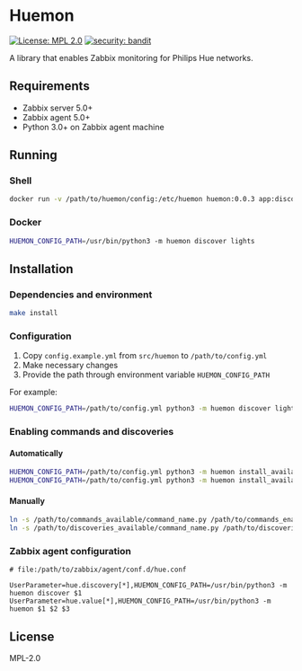 # Huemon

[![License: MPL 2.0](https://img.shields.io/badge/License-MPL%202.0-brightgreen.svg)](https://opensource.org/licenses/MPL-2.0)
[![security: bandit](https://img.shields.io/badge/security-bandit-yellow.svg)](https://github.com/PyCQA/bandit)


A library that enables Zabbix monitoring for Philips Hue networks.

## Requirements

- Zabbix server 5.0+
- Zabbix agent 5.0+
- Python 3.0+ on Zabbix agent machine

## Running

### Shell

```bash
docker run -v /path/to/huemon/config:/etc/huemon huemon:0.0.3 app:discover lights
```

### Docker

```bash
HUEMON_CONFIG_PATH=/usr/bin/python3 -m huemon discover lights
```

## Installation

### Dependencies and environment

```bash
make install
```

### Configuration

1. Copy `config.example.yml` from `src/huemon` to `/path/to/config.yml`
2. Make necessary changes
3. Provide the path through environment variable `HUEMON_CONFIG_PATH`

For example:

```bash
HUEMON_CONFIG_PATH=/path/to/config.yml python3 -m huemon discover lights
```

### Enabling commands and discoveries

#### Automatically

```bash
HUEMON_CONFIG_PATH=/path/to/config.yml python3 -m huemon install_available commands
HUEMON_CONFIG_PATH=/path/to/config.yml python3 -m huemon install_available discoveries
```

#### Manually
```bash
ln -s /path/to/commands_available/command_name.py /path/to/commands_enabled/command_name.py
ln -s /path/to/discoveries_available/command_name.py /path/to/discoveries_enabled/command_name.py
```

### Zabbix agent configuration

```
# file:/path/to/zabbix/agent/conf.d/hue.conf

UserParameter=hue.discovery[*],HUEMON_CONFIG_PATH=/usr/bin/python3 -m huemon discover $1
UserParameter=hue.value[*],HUEMON_CONFIG_PATH=/usr/bin/python3 -m huemon $1 $2 $3
```

## License

MPL-2.0
